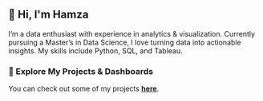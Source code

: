 ## 👋 Hi, I'm Hamza
I’m a data enthusiast with experience in analytics & visualization. Currently pursuing a Master’s in Data Science, I love turning data into actionable insights. My skills include Python, SQL, and Tableau.

### 🔗 Explore My Projects & Dashboards
You can check out some of my projects [**here**](https://github.com/hamzasalahds/projects/blob/main/README.md#data-analytics--visualization-portfolio).
